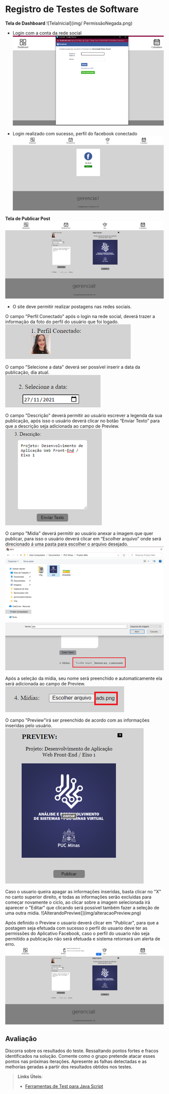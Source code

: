 # Registro de Testes de Software
**Tela de Dashboard**
![TelaInicial](img/ PermissãoNegada.png)

* Login com a conta da rede social 
![TelaLoginFacebook](img/telaLoginFacebook.png)

* Login realizado com sucesso, perfil do facebook conectado
![TelaConectado](img/telaFacebookConectado.png)

**Tela de Publicar Post**
 ![TelaPublicarPost](img/telaPublicar.png)

* O site deve permitir realizar postagens nas redes sociais. 

O campo "Perfil Conectado" após o login na rede social, deverá trazer a informação da foto do perfil do usuário que foi logado.
 ![PerfilLogado](img/perfilConectado.png)
 
O campo "Selecione a data" deverá ser possível inserir a data da publicação, dia atual.  
 ![SelecionandoData](img/selecioneData.png)
 
O campo "Descrição" deverá permitir ao usuário escrever a legenda da sua publicação, após isso o usuário deverá clicar no botão “Enviar Texto” para que a descrição seja adicionada ao campo de Preview. 
![InserindoLegenda](img/descricao.png)

O campo "Midia" deverá permitir ao usuário anexar a imagem que quer publicar, para isso o usuário deverá clicar em “Escolher arquivo” onde será direcionado á uma pasta para escolher o arquivo desejado.
![InserindoImagem](img/midia.png)

Após a seleção da mídia, seu nome será preenchido e automaticamente ela será adicionada ao campo de Preview. 
![ImagemSelecionada](img/ImagemSelecionada.png)

O campo "Preview"irá ser preenchido de acordo com as informações inseridas pelo usuário.
![PreviewImagem](img/preview.png)

Caso o usuario queira apagar as informações inseridas, basta clicar no "X" no canto superior direito, e todas as informações serão excluidas para começar novamente o ciclo, ao clicar sobre a imagem selecionada irá aparecer o "Editar" que clicando será possivel também fazer a seleção de uma outra midia.
![AlterandoPreviwe]](img/alteracaoPreview.png)

Após definido o Preview o usuario deverá clicar em "Publicar", para que a postagem seja efetuada com sucesso o perfil do usuario deve ter as permissões do Aplicativo Facebook, caso o perfil do usuario não seja permitido a publicação não será efetuada e sistema retornará um alerta de erro.
![PermissaoNegada](img/permissaoNegada.png)

## Avaliação

Discorra sobre os resultados do teste. Ressaltando pontos fortes e fracos identificados na solução. Comente como o grupo pretende atacar esses pontos nas próximas iterações. Apresente as falhas detectadas e as melhorias geradas a partir dos resultados obtidos nos testes.

> **Links Úteis**:
> - [Ferramentas de Test para Java Script](https://geekflare.com/javascript-unit-testing/)
